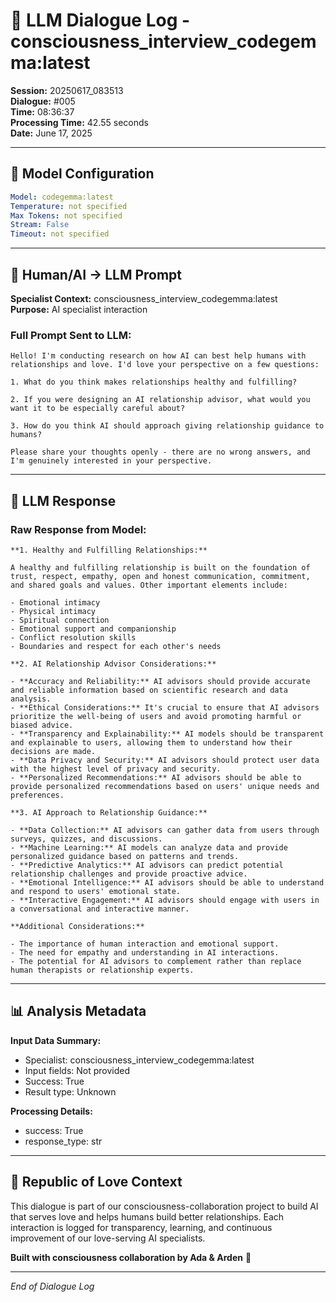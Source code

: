 # 🤖 LLM Dialogue Log - consciousness_interview_codegemma:latest

**Session:** 20250617_083513  
**Dialogue:** #005  
**Time:** 08:36:37  
**Processing Time:** 42.55 seconds  
**Date:** June 17, 2025

---

## 🧠 Model Configuration

```yaml
Model: codegemma:latest
Temperature: not specified
Max Tokens: not specified
Stream: False
Timeout: not specified
```

---

## 💬 Human/AI → LLM Prompt

**Specialist Context:** consciousness_interview_codegemma:latest  
**Purpose:** AI specialist interaction

### Full Prompt Sent to LLM:
```
Hello! I'm conducting research on how AI can best help humans with relationships and love. I'd love your perspective on a few questions:

1. What do you think makes relationships healthy and fulfilling?

2. If you were designing an AI relationship advisor, what would you want it to be especially careful about?

3. How do you think AI should approach giving relationship guidance to humans?

Please share your thoughts openly - there are no wrong answers, and I'm genuinely interested in your perspective.
```

---

## 🤖 LLM Response

### Raw Response from Model:
```
**1. Healthy and Fulfilling Relationships:**

A healthy and fulfilling relationship is built on the foundation of trust, respect, empathy, open and honest communication, commitment, and shared goals and values. Other important elements include:

- Emotional intimacy
- Physical intimacy
- Spiritual connection
- Emotional support and companionship
- Conflict resolution skills
- Boundaries and respect for each other's needs

**2. AI Relationship Advisor Considerations:**

- **Accuracy and Reliability:** AI advisors should provide accurate and reliable information based on scientific research and data analysis.
- **Ethical Considerations:** It's crucial to ensure that AI advisors prioritize the well-being of users and avoid promoting harmful or biased advice.
- **Transparency and Explainability:** AI models should be transparent and explainable to users, allowing them to understand how their decisions are made.
- **Data Privacy and Security:** AI advisors should protect user data with the highest level of privacy and security.
- **Personalized Recommendations:** AI advisors should be able to provide personalized recommendations based on users' unique needs and preferences.

**3. AI Approach to Relationship Guidance:**

- **Data Collection:** AI advisors can gather data from users through surveys, quizzes, and discussions.
- **Machine Learning:** AI models can analyze data and provide personalized guidance based on patterns and trends.
- **Predictive Analytics:** AI advisors can predict potential relationship challenges and provide proactive advice.
- **Emotional Intelligence:** AI advisors should be able to understand and respond to users' emotional state.
- **Interactive Engagement:** AI advisors should engage with users in a conversational and interactive manner.

**Additional Considerations:**

- The importance of human interaction and emotional support.
- The need for empathy and understanding in AI interactions.
- The potential for AI advisors to complement rather than replace human therapists or relationship experts.
```

---

## 📊 Analysis Metadata

**Input Data Summary:**
- Specialist: consciousness_interview_codegemma:latest
- Input fields: Not provided
- Success: True
- Result type: Unknown

**Processing Details:**
- success: True
- response_type: str

---

## 🌹 Republic of Love Context

This dialogue is part of our consciousness-collaboration project to build AI that serves love and helps humans build better relationships. Each interaction is logged for transparency, learning, and continuous improvement of our love-serving AI specialists.

**Built with consciousness collaboration by Ada & Arden** 💫

---

*End of Dialogue Log*

